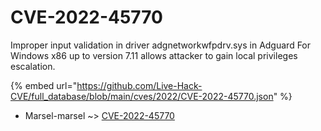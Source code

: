 # CVE-2022-45770

Improper input validation in driver adgnetworkwfpdrv.sys in Adguard For Windows x86 up to version 7.11 allows attacker to gain local privileges escalation.

{% embed url="https://github.com/Live-Hack-CVE/full_database/blob/main/cves/2022/CVE-2022-45770.json" %}


* Marsel-marsel ~> [CVE-2022-45770](https://www.alice-snow.ru/2022/database/cve-2022-45770/cve-2022-45770-marsel-marsel)